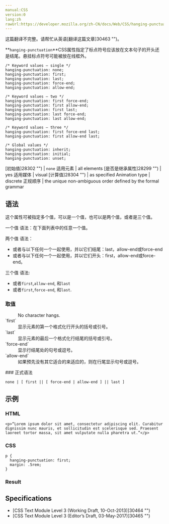 ```yaml
---
manual:CSS
version:0
lang:zh
rawUrl:https://developer.mozilla.org/zh-CN/docs/Web/CSS/hanging-punctuation
---
```




这篇翻译不完整。请帮忙从英语[翻译这篇文章]30463 "")。




**`hanging-punctuation`**CSS属性指定了标点符号应该放在文本句子的开头还是结尾。悬挂标点符号可能被放在线框外。


```
/* Keyword values — single */
hanging-punctuation: none;
hanging-punctuation: first;
hanging-punctuation: last;
hanging-punctuation: force-end;
hanging-punctuation: allow-end;

/* Keyword values — two */
hanging-punctuation: first force-end;
hanging-punctuation: first allow-end;
hanging-punctuation: first last;
hanging-punctuation: last force-end;
hanging-punctuation: last allow-end;

/* Keyword values — three */
hanging-punctuation: first force-end last;
hanging-punctuation: first allow-end last;

/* Global values */
hanging-punctuation: inherit;
hanging-punctuation: initial;
hanging-punctuation: unset;
```

[初始值]28302 "") | `none` 
适用元素 | all elements 
[是否是继承属性]28299 "") | yes 
适用媒体 | visual 
[计算值]28304 "") | as specified 
Animation type | discrete 
正规顺序 | the unique non-ambiguous order defined by the formal grammar 


## 语法<a name="语法"></a>


这个属性可被指定多个值，可以是一个值，也可以是两个值，或者是三个值。



一个值 语法：在下面列表中的任意一个值。



两个值 语法：


* 或者与以下任何一个一起使用，并以它们结尾：last，allow-end或force-end
* 或者与以下任何一个一起使用，并以它们开头：first，allow-end或force-end。


三个值 语法:


* 或者`first`,`allow-end`, 和`last`
* 或者`first`,`force-end`, 和`last`.

### 取值<a name="取值"></a>
<dl><dt id=''></dt><dd>No character hangs.</dd><dt id=''>`first`</dt><dd>显示元素的第一个格式化行开头的括号或引号。</dd><dt id=''>`last`</dt><dd>显示元素的最后一个格式化行结尾的括号或引号。</dd><dt id=''>`force-end`</dt><dd>显示行结尾处的句号或逗号。</dd><dt id=''>`allow-end`</dt><dd>如果预先没有其它适合的来适应的，则在行尾显示句号或逗号。</dd></dl>
### 正式语法<a name="正式语法"></a>

```
none | [ first || [ force-end | allow-end ] || last ]
```

## 示例<a name="示例"></a>

### HTML<a name="HTML"></a>

```
<p>“Lorem ipsum dolor sit amet, consectetur adipiscing elit. Curabitur dignissim nunc mauris, et sollicitudin est scelerisque sed. Praesent laoreet tortor massa, sit amet vulputate nulla pharetra ut.”</p>
```

### CSS<a name="CSS"></a>

```
p {
  hanging-punctuation: first;
  margin: .5rem;
}
```

### Result<a name="Result"></a>





## Specifications<a name="Specifications"></a>

* [CSS Text Module Level 3 (Working Draft, 10-Oct-2013)]30464 "")
* [CSS Text Module Level 3 (Editor’s Draft, 03-May-2017)]30465 "")



